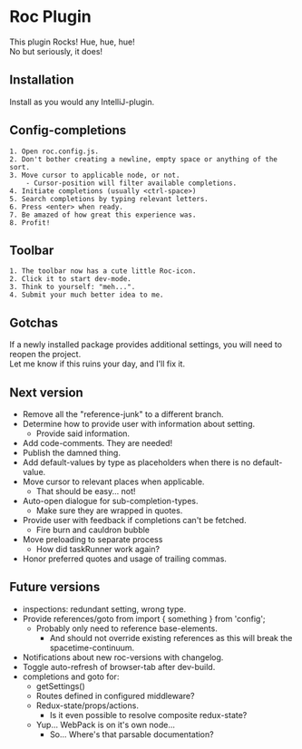 Roc Plugin
==========
This plugin Rocks! Hue, hue, hue!  
No but seriously, it does!

Installation
------------
Install as you would any IntelliJ-plugin.

Config-completions
------------------

    1. Open roc.config.js.
    2. Don't bother creating a newline, empty space or anything of the sort.
    3. Move cursor to applicable node, or not.
        - Cursor-position will filter available completions.
    4. Initiate completions (usually <ctrl-space>)
    5. Search completions by typing relevant letters.
    6. Press <enter> when ready.
    7. Be amazed of how great this experience was.
    8. Profit! 

Toolbar
-------
    1. The toolbar now has a cute little Roc-icon.
    2. Click it to start dev-mode.
    3. Think to yourself: "meh...".
    4. Submit your much better idea to me.

Gotchas
-------
If a newly installed package provides additional settings, you will need to reopen the project.  
Let me know if this ruins your day, and I'll fix it.

Next version
------------

- Remove all the "reference-junk" to a different branch.
- Determine how to provide user with information about setting.
    - Provide said information.
- Add code-comments. They are needed!
- Publish the damned thing.
- Add default-values by type as placeholders when there is no default-value.
- Move cursor to relevant places when applicable.
    - That should be easy... not!
- Auto-open dialogue for sub-completion-types.
    - Make sure they are wrapped in quotes.
- Provide user with feedback if completions can't be fetched.
    - Fire burn and cauldron bubble
- Move preloading to separate process
    - How did taskRunner work again?
- Honor preferred quotes and usage of trailing commas.
        
Future versions
---------------
- inspections: redundant setting, wrong type.
- Provide references/goto from import { something } from 'config';
    - Probably only need to reference base-elements.
        - And should not override existing references as this will break the spacetime-continuum.
- Notifications about new roc-versions with changelog.
- Toggle auto-refresh of browser-tab after dev-build.
- completions and goto for:       
    - getSettings()
    - Routes defined in configured middleware?
    - Redux-state/props/actions.
        - Is it even possible to resolve composite redux-state?
    - Yup... WebPack is on it's own node...
        - So... Where's that parsable documentation?
            
        